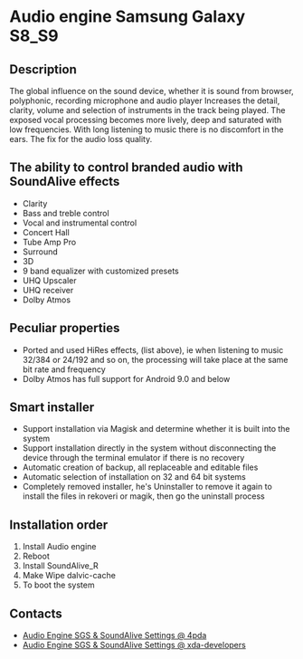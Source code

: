 # Audio engine Samsung Galaxy S8_S9

## Description
The global influence on the sound device, whether it is sound from browser, polyphonic, recording microphone and audio player
Increases the detail, clarity, volume and selection of instruments in the track being played.
The exposed vocal processing becomes more lively, deep and saturated with low frequencies.
With long listening to music there is no discomfort in the ears.
The fix for the audio loss quality.
## The ability to control branded audio with SoundAlive effects
- Clarity
- Bass and treble control
- Vocal and instrumental control
- Concert Hall
- Tube Amp Pro
- Surround
- 3D
- 9 band equalizer with customized presets
- UHQ Upscaler
- UHQ receiver
- Dolby Atmos
## Peculiar properties
- Ported and used HiRes effects, (list above), ie when listening to music 32/384 or 24/192 and so on, the processing will take place at the same bit rate and frequency
- Dolby Atmos has full support for Android 9.0 and below
## Smart installer
- Support installation via Magisk and determine whether it is built into the system
- Support installation directly in the system without disconnecting the device through the terminal emulator if there is no recovery
- Automatic creation of backup, all replaceable and editable files
- Automatic selection of installation on 32 and 64 bit systems
- Completely removed installer, he's Uninstaller to remove it again to install the files in rekoveri or magik, then go the uninstall process

## Installation order
1. Install Audio engine
2. Reboot
3. Install SoundAlive_R
4. Make Wipe dalvic-cache
5. To boot the system

## Contacts
- [Audio Engine SGS & SoundAlive Settings @ 4pda](http://4pda.ru/forum/index.php?showtopic=931217)
- [Audio Engine SGS & SoundAlive Settings @ xda-developers](https://forum.xda-developers.com/android/apps-games/audio-engine-samsung-galaxy-s8s9-t3904527)
